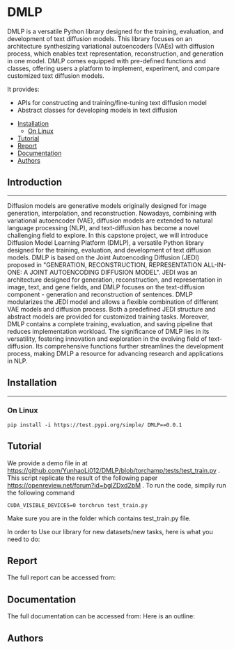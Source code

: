 # DMLP
DMLP is a versatile Python library designed for the training, evaluation, and development of text diffusion models. This library focuses on an architecture synthesizing variational autoencoders (VAEs) with diffusion process, which enables text representation, reconstruction, and generation in one model. DMLP comes equipped with pre-defined functions and classes, offering users a platform to implement, experiment, and compare customized text diffusion models.

It provides:

- APIs for constructing and training/fine-tuning text diffusion model 
- Abstract classes for developing models in text diffusion


   
<!-- toc -->

- [Installation](#installation)
  - [On Linux](#on-linux)
- [Tutorial](#Tutorial)
- [Report](#Report)
- [Documentation](#Documentation)
- [Authors](#Authors)

<!-- tocstop -->

## Introduction
----------------------
Diffusion models are generative models originally designed for image generation, interpolation, and reconstruction. Nowadays, combining with variational autoencoder (VAE), diffusion models are extended to natural language processing (NLP), and text-diffusion has become a novel challenging field to explore. In this capstone project, we will introduce Diffusion Model Learning Platform (DMLP), a versatile Python library designed for the training, evaluation, and development of text diffusion models.
DMLP is based on the Joint Autoencoding Diffusion (JEDI) proposed in "GENERATION, RECONSTRUCTION, REPRESENTATION
ALL-IN-ONE: A JOINT AUTOENCODING DIFFUSION MODEL". JEDI was an architecture designed for generation, reconstruction, and representation in image, text, and gene fields, and DMLP focuses on the text-diffusion component - generation and reconstruction of sentences.
DMLP modularizes the JEDI model and allows a flexible combination of different VAE models and diffusion process. Both a predefined JEDI structure and abstract models are provided for customized training tasks. Moreover, DMLP contains a complete training, evaluation, and saving pipeline that reduces implementation workload. The significance of DMLP lies in its versatility, fostering innovation and exploration in the evolving field of text-diffusion. Its comprehensive functions further streamlines the development process, making DMLP a resource for advancing research and applications in NLP.

## Installation
----------------------
### On Linux
```
pip install -i https://test.pypi.org/simple/ DMLP==0.0.1
```

## Tutorial
We provide a demo file in at https://github.com/YunhaoLi012/DMLP/blob/torchamp/tests/test_train.py . This script replicate the result of the following paper https://openreview.net/forum?id=bgIZDxd2bM . To run the code, simpily run the following command
```
CUDA_VISIBLE_DEVICES=0 torchrun test_train.py
```
Make sure you are in the folder which contains test_train.py file. 

In order to Use our library for new datasets/new tasks, here is what you need to do:

## Report
The full report can be accessed from: 

## Documentation
The full documentation can be accessed from: 
Here is an outline:

## Authors


